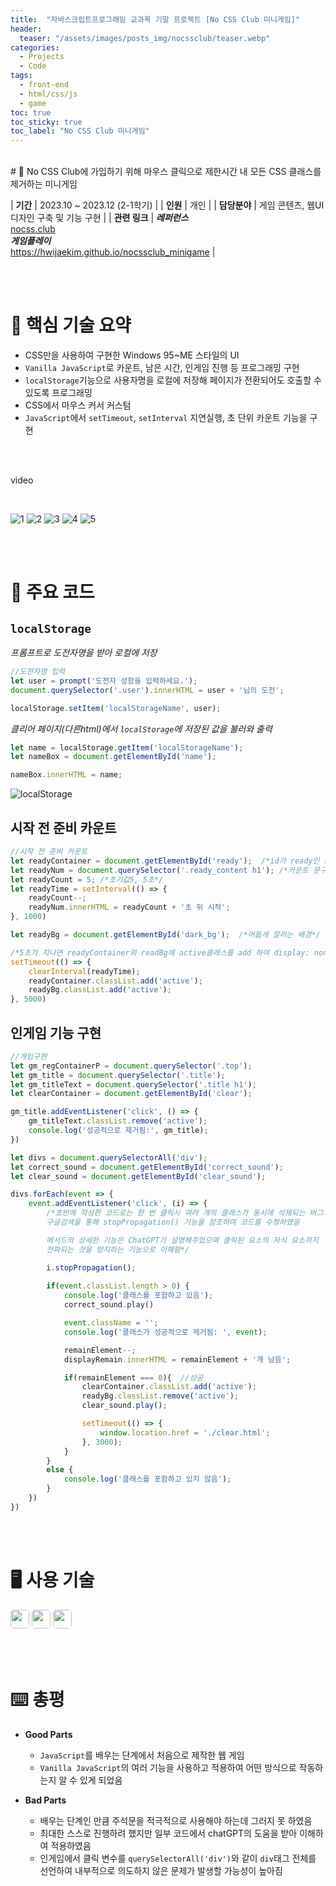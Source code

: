 ```yaml
---
title:  "자바스크립트프로그래밍 교과목 기말 프로젝트 [No CSS Club 미니게임]"
header:
  teaser: "/assets/images/posts_img/nocssclub/teaser.webp"
categories:
  - Projects
  - Code
tags:
  - front-end
  - html/css/js
  - game
toc: true
toc_sticky: true
toc_label: "No CSS Club 미니게임"
---
```

<style>
  .ico {
    border-radius: 5px;
    height: 30px;
    margin-bottom: 5px;
  }
</style>
<br>
# 📝 No CSS Club에 가입하기 위해 마우스 클릭으로 제한시간 내 모든 CSS 클래스를 제거하는 미니게임

| **기간**    | 2023.10 ~ 2023.12 (2-1학기)                                                                                     |
| **인원**    | 개인                                                                                    |
| **담당분야**  | 게임 콘텐츠, 웹UI 디자인 구축 및 기능 구현                                    |
| **관련 링크** | ***레퍼런스***<br><a href="https://nocss.club" target="_blank">nocss.club</a><br>  ***게임플레이***<br><a href="https://hwijaekim.github.io/nocssclub_minigame" target="_blank">https://hwijaekim.github.io/nocssclub_minigame</a> |

<br><br>

# 🔑 핵심 기술 요약
- CSS만을 사용하여 구현한 Windows 95~ME 스타일의 UI
- `Vanilla JavaScript`로 카운트, 남은 시간, 인게임 진행 등 프로그래밍 구현
- `localStorage`기능으로 사용자명을 로컬에 저장해 페이지가 전환되어도 호출할 수 있도록 프로그래밍
- CSS에서 마우스 커서 커스텀
- `JavaScript`에서 `setTimeout`, `setInterval` 지연실행, 초 단위 카운트 기능을 구현

<br><br>

video

<br>

![1](/assets/images/posts_img/nocssclub/1.webp)
![2](/assets/images/posts_img/nocssclub/2.webp)
![3](/assets/images/posts_img/nocssclub/3.webp)
![4](/assets/images/posts_img/nocssclub/4.webp)
![5](/assets/images/posts_img/nocssclub/5.webp)

<br><br>

# 📌 주요 코드
## `localStorage`
*프롬프트로 도전자명을 받아 로컬에 저장*
```javascript
//도전자명 입력
let user = prompt('도전자 성함을 입력하세요.');
document.querySelector('.user').innerHTML = user + '님의 도전';

localStorage.setItem('localStorageName', user);
```
*클리어 페이지(다른html)에서 `localStorage`에 저장된 값을 불러와 출력*
```javascript
let name = localStorage.getItem('localStorageName');
let nameBox = document.getElementById('name');

nameBox.innerHTML = name;
```
![localStorage](/assets/images/posts_img/nocssclub/localstorage.webp)

## 시작 전 준비 카운트
```javascript
//시작 전 준비 카운트
let readyContainer = document.getElementById('ready');  /*id가 ready인 section 변수 지정*/
let readyNum = document.querySelector('.ready_content h1'); /*카운트 문구*/
let readyCount = 5; /*초기값5, 5초*/
let readyTime = setInterval(() => {
    readyCount--;
    readyNum.innerHTML = readyCount + '초 뒤 시작';
}, 1000)

let readyBg = document.getElementById('dark_bg');  /*어둡게 깔리는 배경*/

/*5초가 지나면 readyContainer와 readBg에 active클래스를 add 하여 display: none;*/
setTimeout(() => {
    clearInterval(readyTime);
    readyContainer.classList.add('active');
    readyBg.classList.add('active');
}, 5000)
```

## 인게임 기능 구현
```javascript
//게임구현
let gm_regContainerP = document.querySelector('.top');
let gm_title = document.querySelector('.title');
let gm_titleText = document.querySelector('.title h1');
let clearContainer = document.getElementById('clear');

gm_title.addEventListener('click', () => {
    gm_titleText.classList.remove('active');
    console.log('성공적으로 제거됨:', gm_title);
})

let divs = document.querySelectorAll('div');
let correct_sound = document.getElementById('correct_sound');
let clear_sound = document.getElementById('clear_sound');

divs.forEach(event => {
    event.addEventListener('click', (i) => {
        /*초반에 작성한 코드로는 한 번 클릭시 여러 개의 클래스가 동시에 삭제되는 버그가 있어
        구글검색을 통해 stopPropagation() 기능을 참조하여 코드를 수정하였음

        메서드의 상세한 기능은 ChatGPT가 설명해주었으며 클릭된 요소의 자식 요소까지
        전파되는 것을 방지하는 기능으로 이해함*/

        i.stopPropagation();
        
        if(event.classList.length > 0) {
            console.log('클래스를 포함하고 있음');
            correct_sound.play()

            event.className = '';
            console.log('클래스가 성공적으로 제거됨: ', event);

            remainElement--;
            displayRemain.innerHTML = remainElement + '개 남음';

            if(remainElement === 0){  //성공
                clearContainer.classList.add('active');
                readyBg.classList.remove('active');
                clear_sound.play();

                setTimeout(() => {
                    window.location.href = './clear.html';
                }, 3000);
            }
        }
        else {
            console.log('클래스를 포함하고 있지 않음');
        }
    })
})

```

<br><br>

# 🖥️ 사용 기술
<img class="ico" src="https://img.shields.io/badge/HTML5-E34F26?style=for-the-badge&logo=html5&logoColor=white">
<img class="ico" src="https://img.shields.io/badge/CSS3-1572B6?style=for-the-badge&logo=css3&logoColor=white">
<img class="ico" src="https://img.shields.io/badge/JavaScript-F7DF1E?style=for-the-badge&logo=JavaScript&logoColor=white">

<br><br>

# ⌨️ 총평
- **Good Parts**
  - `JavaScript`를 배우는 단계에서 처음으로 제작한 웹 게임
  - `Vanilla JavaScript`의 여러 기능을 사용하고 적용하여 어떤 방식으로 작동하는지 알 수 있게 되었음

- **Bad Parts**
  - 배우는 단계인 만큼 주석문을 적극적으로 사용해야 하는데 그러지 못 하였음
  - 최대한 스스로 진행하려 했지만 일부 코드에서 chatGPT의 도움을 받아 이해하여 적용하였음
  - 인게임에서 클릭 변수를 `querySelectorAll('div')`와 같이 `div`태그 전체를 선언하여 내부적으로 의도하지 않은 문제가 발생할 가능성이 높아짐